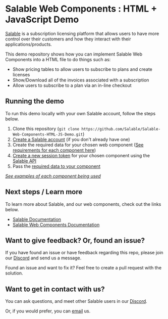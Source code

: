 # Salable Web Components : HTML + JavaScript Demo

[Salable](https://www.salable.app) is a subscription licensing platform that allows users to have more control over their customers and how they interact with their applications/products.

This demo repository shows how you can implement Salable Web Components into a HTML file to do things such as:

- Show pricing tables to allow users to subscribe to plans and create licenses
- Show/Download all of the invoices associated with a subscription
- Allow users to subscribe to a plan via an in-line checkout

## Running the demo

To run this demo locally with your own Salable account, follow the steps below.

1. Clone this repository (`git clone https://github.com/Salable/Salable-Web-Components-HTML-JS-Demo.git`)
2. [Create a Salable account](https://salable.app/signup) (if you don't already have one)
3. Create the required data for your chosen web component ([See requirements for each component here](https://docs.salable.app/web-components/web-components-latest/))
4. [Create a new session token](https://docs.salable.app/web-components/web-components-latest/#generating-a-session) for your chosen component using the [Salable API](https://docs.salable.app/api/v2#tag/Sessions/operation/createSession)
5. Pass the [required data to your component](https://docs.salable.app/web-components/web-components-latest/#render-the-component)

[_See examples of each component being used_](https://github.com/Salable/Salable-Web-Components-HTML-JS-Demo/blob/main/index.html)

## Next steps / Learn more

To learn more about Salable, and our web components, check out the links below.

- [Salable Documentation](https://docs.salable.app/)
- [Salable Web Components Documentation](https://docs.salable.app/web-components/web-components-latest/)

## Want to give feedback? Or, found an issue?

If you have found an issue or have feedback regarding this repo, please join our [Discord](https://discord.com/invite/xtytbyc4qz) and send us a message.

Found an issue and want to fix it? Feel free to create a pull request with the solution.

## Want to get in contact with us?

You can ask questions, and meet other Salable users in our [Discord](https://discord.com/invite/xtytbyc4qz).

Or, if you would prefer, you can [email](support@salable.app) us.


